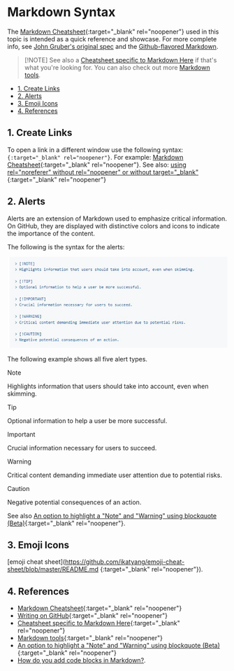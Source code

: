 # Markdown Syntax <!-- omit from toc -->

The [Markdown
Cheatsheet](https://github.com/adam-p/markdown-here/wiki/Markdown-Cheatsheet){:target="_blank"
rel="noopener"} used in this topic is intended as a quick reference and
showcase. For more complete info, see [John Gruber's original
spec](http://daringfireball.net/projects/markdown/) and the [Github-flavored
Markdown](http://github.github.com/github-flavored-markdown/).

> [!NOTE] See also a [Cheatsheet specific to Markdown
> Here](https://github.com/adam-p/markdown-here/wiki/Markdown-Here-Cheatsheet)
> if that's what you're looking for. You can also check out more [Markdown
> tools](https://github.com/adam-p/markdown-here/wiki/Other-Markdown-Tools).

- [1. Create Links](#1-create-links)
- [2. Alerts](#2-alerts)
- [3. Emoji Icons](#3-emoji-icons)
- [4. References](#4-references)

## 1. Create Links

To open a link in a different window use the following syntax:
`{:target="_blank" rel="noopener"}`.  For example: [Markdown
Cheatsheet](https://github.com/adam-p/markdown-here/wiki/Markdown-Cheatsheet){:target="_blank"
rel="noopener"}.  See also: [using rel="noreferer" without rel="noopener" or
without
target="_blank"](https://security.stackexchange.com/questions/241559/using-rel-noreferer-without-rel-noopener-or-without-target-blank){:target="_blank"
rel="noopener"}


## 2. Alerts

Alerts are an extension of Markdown used to emphasize critical information. On GitHub, they are displayed with distinctive colors and icons to indicate the importance of the content.

The following is the syntax for the alerts:

![alert_syntax](../Resources/Images/GitHub/alert_syntax.jpg)

The following example shows all five alert types.

> [!NOTE]  
> Highlights information that users should take into account, even when skimming.

> [!TIP]
> Optional information to help a user be more successful.

> [!IMPORTANT]  
> Crucial information necessary for users to succeed.

> [!WARNING]  
> Critical content demanding immediate user attention due to potential risks.

> [!CAUTION]
> Negative potential consequences of an action.


See also [An option to highlight a "Note" and "Warning" using blockquote
(Beta)](https://github.com/orgs/community/discussions/16925){:target="_blank"
rel="noopener"}.

## 3. Emoji Icons

[emoji cheat sheet](https://github.com/ikatyang/emoji-cheat-sheet/blob/master/README.md {:target="_blank" rel="noopener"}).

## 4. References

- [Markdown
  Cheatsheet](https://github.com/adam-p/markdown-here/wiki/Markdown-Cheatsheet){:target="_blank" rel="noopener"}
- [Writing on GitHub](https://docs.github.com/en/get-started/writing-on-github){:target="_blank" rel="noopener"}
- [Cheatsheet specific to Markdown Here](https://github.com/adam-p/markdown-here/wiki/Markdown-Here-Cheatsheet){:target="_blank" rel="noopener"}
- [Markdown tools](https://github.com/adam-p/markdown-here/wiki/Other-Markdown-Tools){:target="_blank" rel="noopener"}
- [An option to highlight a "Note" and "Warning" using blockquote (Beta)](https://github.com/orgs/community/discussions/16925){:target="_blank" rel="noopener"}
- [How do you add code blocks in Markdown?](https://itsfoss.com/markdown-code-block/).
